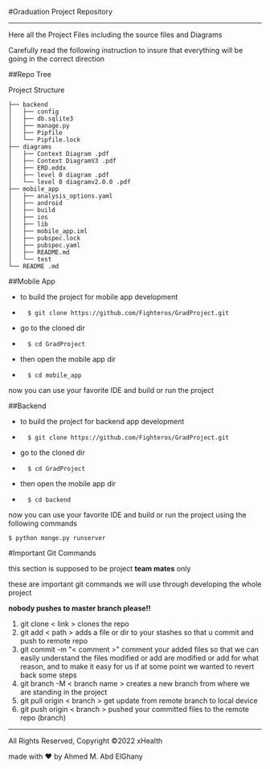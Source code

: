 #Graduation Project Repository 

---

Here all the Project Files including the source files and Diagrams 

Carefully read the following instruction to insure that everything will be going in the correct direction 


##Repo Tree 

Project Structure

```
├── backend
│   ├── config
│   ├── db.sqlite3
│   ├── manage.py
│   ├── Pipfile
│   └── Pipfile.lock
├── diagrams
│   ├── Context Diagram .pdf
│   ├── Context DiagramV3 .pdf
│   ├── ERD.eddx
│   ├── level 0 diagram .pdf
│   └── level 0 diagramv2.0.0 .pdf
├── mobile_app
│   ├── analysis_options.yaml
│   ├── android
│   ├── build
│   ├── ios
│   ├── lib
│   ├── mobile_app.iml
│   ├── pubspec.lock
│   ├── pubspec.yaml
│   ├── README.md
│   └── test
└── README .md
```



##Mobile App 
* to build the project for mobile app development
* ```
    $ git clone https://github.com/Fighteros/GradProject.git
    ```
* go to the cloned dir 
* ```
    $ cd GradProject
    ```
* then open the mobile app dir
* ``` 
    $ cd mobile_app
    ```
now you can use your favorite IDE and build or run the project 

##Backend 

* to build the project for backend app development
* ```
    $ git clone https://github.com/Fighteros/GradProject.git
    ```
* go to the cloned dir 
* ```
    $ cd GradProject
    ```
* then open the mobile app dir
* ``` 
    $ cd backend
    ```
now you can use your favorite IDE and build or run the project using the following commands 

```
$ python mange.py runserver
```
#Important Git Commands

this section is supposed to be project **team mates** only

these are important git commands we will use through developing the whole project 

**nobody pushes to master branch please!!**

1.  git clone < link > clones the repo 
2.  git add < path > adds a file or dir to your stashes so that u commit and push to remote repo 
3.  git commit -m "< comment >" comment your added files so that we can easily understand the files modified or add are modified or add for what reason, and to make it easy for us if at some point we wanted to revert back some steps 
4.  git branch -M < branch name > creates a new branch from where we are standing in the project 
5.  git pull origin < branch > get update from remote branch to local device 
6.  git push origin < branch > pushed your committed files to the remote repo (branch)

---
All Rights Reserved,  Copyright ©2022 xHealth

made with ❤️ by Ahmed M. Abd ElGhany